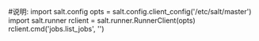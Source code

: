 #说明:
import salt.config
opts = salt.config.client_config('/etc/salt/master')
import salt.runner
rclient = salt.runner.RunnerClient(opts)
rclient.cmd('jobs.list_jobs', '')


